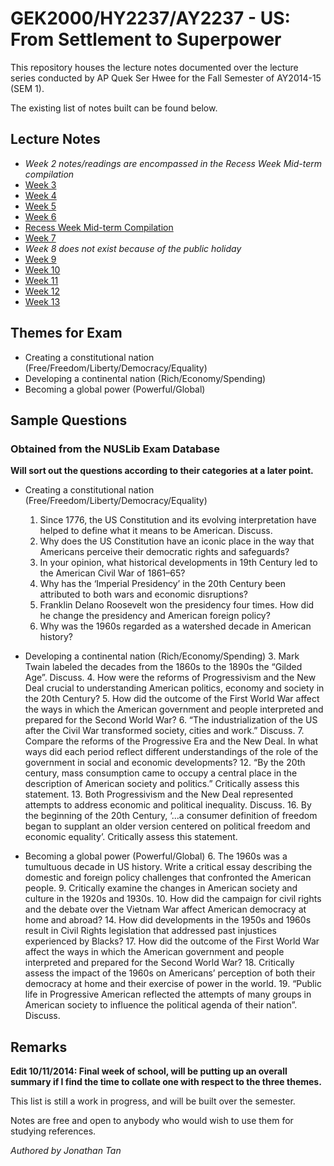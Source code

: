 # GEK2000/HY2237/AY2237 - US: From Settlement to Superpower

This repository houses the lecture notes documented over the lecture series conducted by AP Quek Ser Hwee for the Fall Semester of AY2014-15 (SEM 1).

The existing list of notes built can be found below.

## Lecture Notes
* *Week 2 notes/readings are encompassed in the Recess Week Mid-term compilation*
* [Week 3](https://github.com/jhowtan/gek2000/blob/master/week3.md)
* [Week 4](https://github.com/jhowtan/gek2000/blob/master/week4.md)
* [Week 5](https://github.com/jhowtan/gek2000/blob/master/week5.md)
* [Week 6](https://github.com/jhowtan/gek2000/blob/master/week6.md)
* [Recess Week Mid-term Compilation](https://github.com/jhowtan/gek2000/blob/master/summaries.md)
* [Week 7](https://github.com/jhowtan/gek2000/blob/master/week7.md)
* *Week 8 does not exist because of the public holiday*
* [Week 9](https://github.com/jhowtan/gek2000/blob/master/week9.md)
* [Week 10](https://github.com/jhowtan/gek2000/blob/master/week10.md)
* [Week 11](https://github.com/jhowtan/gek2000/blob/master/week11.md)
* [Week 12](https://github.com/jhowtan/gek2000/blob/master/week12.md)
* [Week 13](https://github.com/jhowtan/gek2000/blob/master/week13.md)

## Themes for Exam

* Creating a constitutional nation (Free/Freedom/Liberty/Democracy/Equality)
* Developing a continental nation (Rich/Economy/Spending)
* Becoming a global power (Powerful/Global)

## Sample Questions

### Obtained from the NUSLib Exam Database
**Will sort out the questions according to their categories at a later point.**

* Creating a constitutional nation (Free/Freedom/Liberty/Democracy/Equality)
    1. Since 1776, the US Constitution and its evolving interpretation have helped to define what it means to be American. Discuss.
    2. Why does the US Constitution have an iconic place in the way that Americans perceive their democratic rights and safeguards?
    2. In your opinion, what historical developments in 19th Century led to the American Civil War of 1861–65?
    3. Why has the ‘Imperial Presidency’ in the 20th Century been attributed to both wars and economic disruptions?
    20. Franklin Delano Roosevelt won the presidency four times. How did he change the presidency and American foreign policy?
    21. Why was the 1960s regarded as a watershed decade in American history?

* Developing a continental nation (Rich/Economy/Spending)
    3. Mark Twain labeled the decades from the 1860s to the 1890s the “Gilded Age”. Discuss.
    4. How were the reforms of Progressivism and the New Deal crucial to understanding American politics, economy and society in the 20th Century?
    5. How did the outcome of the First World War affect the ways in which the American government and people interpreted and prepared for the Second World War?
    6. “The industrialization of the US after the Civil War transformed society, cities and work.” Discuss.
    7. Compare the reforms of the Progressive Era and the New Deal. In what ways did each period reflect different understandings of the role of the government in social and economic developments?
    12. “By the 20th century, mass consumption came to occupy a central place in the description of American society and politics.” Critically assess this statement.
    13. Both Progressivism and the New Deal represented attempts to address economic and political inequality. Discuss.
    16. By the beginning of the 20th Century, ‘...a consumer definition of freedom began to supplant an older version centered on political freedom and economic equality’. Critically assess this statement.

* Becoming a global power (Powerful/Global)
    6. The 1960s was a tumultuous decade in US history. Write a critical essay describing the domestic and foreign policy challenges that confronted the American people.
    9. Critically examine the changes in American society and culture in the 1920s and 1930s.
    10. How did the campaign for civil rights and the debate over the Vietnam War affect American democracy at home and abroad?
    14. How did developments in the 1950s and 1960s result in Civil Rights legislation that addressed past injustices experienced by Blacks?
    17. How did the outcome of the First World War affect the ways in which the American government and people interpreted and prepared for the Second World War?
    18. Critically assess the impact of the 1960s on Americans’ perception of both their democracy at home and their exercise of power in the world.
    19. “Public life in Progressive American reflected the attempts of many groups in American society to influence the political agenda of their nation”. Discuss.

## Remarks

**Edit 10/11/2014: Final week of school, will be putting up an overall summary
if I find the time to collate one with respect to the three themes.**

This list is still a work in progress, and will be built over the semester.

Notes are free and open to anybody who would wish to use them for studying references.

*Authored by Jonathan Tan*
